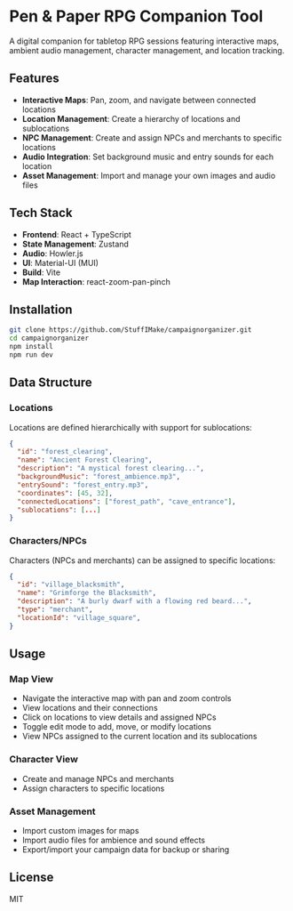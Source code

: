 # Pen & Paper RPG Companion Tool

A digital companion for tabletop RPG sessions featuring interactive maps, ambient audio management, character management, and location tracking.

## Features

- **Interactive Maps**: Pan, zoom, and navigate between connected locations
- **Location Management**: Create a hierarchy of locations and sublocations
- **NPC Management**: Create and assign NPCs and merchants to specific locations
- **Audio Integration**: Set background music and entry sounds for each location
- **Asset Management**: Import and manage your own images and audio files

## Tech Stack

- **Frontend**: React + TypeScript
- **State Management**: Zustand
- **Audio**: Howler.js
- **UI**: Material-UI (MUI)
- **Build**: Vite
- **Map Interaction**: react-zoom-pan-pinch

## Installation

```bash
git clone https://github.com/StuffIMake/campaignorganizer.git
cd campaignorganizer
npm install
npm run dev
```

## Data Structure

### Locations
Locations are defined hierarchically with support for sublocations:

```json
{
  "id": "forest_clearing",
  "name": "Ancient Forest Clearing",
  "description": "A mystical forest clearing...",
  "backgroundMusic": "forest_ambience.mp3",
  "entrySound": "forest_entry.mp3",
  "coordinates": [45, 32],
  "connectedLocations": ["forest_path", "cave_entrance"],
  "sublocations": [...]
}
```

### Characters/NPCs
Characters (NPCs and merchants) can be assigned to specific locations:

```json
{
  "id": "village_blacksmith",
  "name": "Grimforge the Blacksmith",
  "description": "A burly dwarf with a flowing red beard...",
  "type": "merchant",
  "locationId": "village_square",
}
```

## Usage

### Map View
- Navigate the interactive map with pan and zoom controls
- View locations and their connections
- Click on locations to view details and assigned NPCs
- Toggle edit mode to add, move, or modify locations
- View NPCs assigned to the current location and its sublocations

### Character View
- Create and manage NPCs and merchants
- Assign characters to specific locations

### Asset Management
- Import custom images for maps
- Import audio files for ambience and sound effects
- Export/import your campaign data for backup or sharing

## License

MIT
